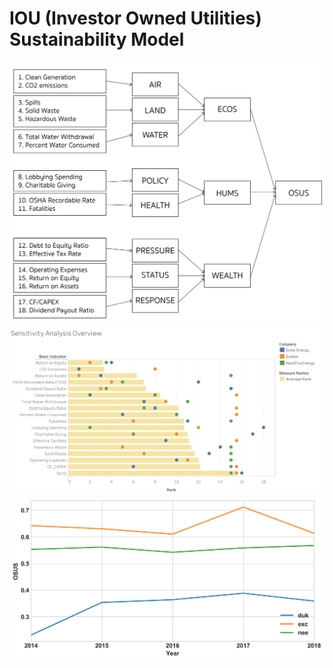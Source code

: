# IOU (Investor Owned Utilities) Sustainability Model
![model diagram](./outputs/modeldiagram.jpg)
![sensitivity analysis](./outputs/sensitivity_average_rank_bar_chart_tab.png)
![trend](./outputs/final_chart_output.png)

